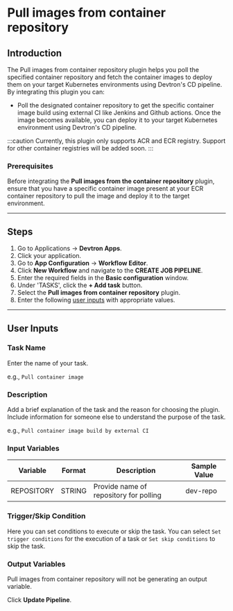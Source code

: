 # Pull images from container repository

## Introduction
The Pull images from container repository plugin helps you poll the specified container repository and fetch the container images to deploy them on your target Kubernetes environments using Devtron's CD pipeline. By integrating this plugin you can:
- Poll the designated container repository to get the specific container image build using external CI like Jenkins and Github actions. Once the image becomes available, you can deploy it to your target Kubernetes environment using Devtron's CD pipeline.

:::caution 
Currently, this plugin only supports ACR and ECR registry. Support for other container registries will be added soon.
:::

### Prerequisites
Before integrating the **Pull images from the container repository** plugin, ensure that you have a specific container image present at your ECR container repository to pull the image and deploy it to the target environment.

---

## Steps
1. Go to Applications → **Devtron Apps**.
2. Click your application.
3. Go to **App Configuration** → **Workflow Editor**.
4. Click **New Workflow** and navigate to the **CREATE JOB PIPELINE**.
5. Enter the required fields in the **Basic configuration** window.
6. Under 'TASKS', click the **+ Add task** button.
7. Select the **Pull images from container repository** plugin.
8. Enter the following [user inputs](#user-inputs) with appropriate values.
---

## User Inputs

### Task Name
Enter the name of your task.

e.g., `Pull container image`

### Description
Add a brief explanation of the task and the reason for choosing the plugin. Include information for someone else to understand the purpose of the task.

e.g., `Pull container image build by external CI`

### Input Variables

| Variable                 | Format       | Description | Sample Value |
| ------------------------ | ------------ | ----------- | ------------ |
|   REPOSITORY             | STRING       | Provide name of repository for polling | dev-repo |


### Trigger/Skip Condition
Here you can set conditions to execute or skip the task. You can select `Set trigger conditions` for the execution of a task or `Set skip conditions` to skip the task.

### Output Variables
Pull images from container repository will not be generating an output variable.

Click **Update Pipeline**.



